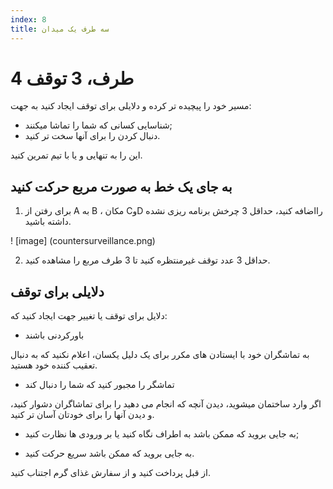 ```yaml
---
index: 8
title: سه طرف یک میدان
---
```

# 4 طرف، 3 توقف

مسیر خود را پیچیده تر کرده و دلایلی برای توقف ایجاد کنید به جهت:

*   شناسایی کسانی که شما را تماشا میکنند;
*   دنبال کردن را برای آنها سخت تر کنید.

این را به تنهایی و یا با تیم تمرین کنید.

## به جای یک خط به صورت مربع حرکت کنید

1. برای رفتن از A به B ، مکان CوD رااضافه کنید، حداقل 3 چرخش برنامه ریزی نشده داشته باشید.

! [image] (countersurveillance.png)

2. حداقل 3 عدد توقف غیرمنتظره کنید تا 3 طرف مربع را مشاهده کنید.

## دلایلی برای توقف

دلایل برای توقف یا تغییر جهت ایجاد کنید که:

*   باورکردنی باشند

به تماشگران خود با ایستادن های مکرر برای یک دلیل یکسان، اعلام نکنید که به دنبال تعقیب کننده خود هستید.

*   تماشگر را مجبور کنید که شما را دنبال کند

اگر وارد ساختمان میشوید، دیدن آنچه که انجام می دهید را برای تماشاگران دشوار کنید، و دیدن آنها را برای خودتان آسان تر کنید.

*   به جایی بروید که ممکن باشد به اطراف نگاه کنید یا بر ورودی ها نظارت کنید;

*   به جایی بروید که ممکن باشد سریع حرکت کنید.

از قبل پرداخت کنید و از سفارش غذای گرم اجتناب کنید.